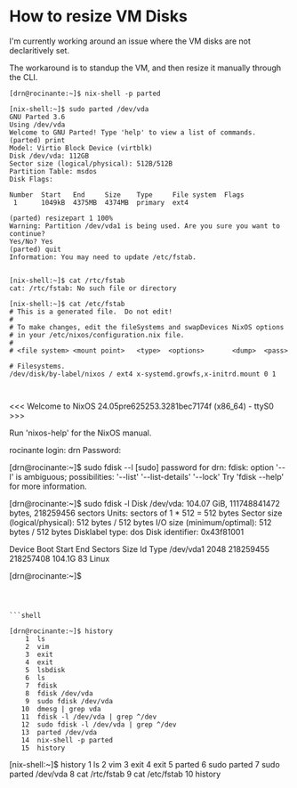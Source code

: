 # How to resize VM Disks

I'm currently working around an issue where the VM disks are not declaritively set.

The workaround is to standup the VM, and then resize it manually through the CLI.

```shell
[drn@rocinante:~]$ nix-shell -p parted
```

```shell
[nix-shell:~]$ sudo parted /dev/vda
GNU Parted 3.6
Using /dev/vda
Welcome to GNU Parted! Type 'help' to view a list of commands.
(parted) print                                                            
Model: Virtio Block Device (virtblk)
Disk /dev/vda: 112GB
Sector size (logical/physical): 512B/512B
Partition Table: msdos
Disk Flags: 

Number  Start   End     Size    Type     File system  Flags
 1      1049kB  4375MB  4374MB  primary  ext4

(parted) resizepart 1 100%
Warning: Partition /dev/vda1 is being used. Are you sure you want to continue?
Yes/No? Yes                                                               
(parted) quit                                                             
Information: You may need to update /etc/fstab.

                                                                          
[nix-shell:~]$ cat /rtc/fstab
cat: /rtc/fstab: No such file or directory

[nix-shell:~]$ cat /etc/fstab
# This is a generated file.  Do not edit!
#
# To make changes, edit the fileSystems and swapDevices NixOS options
# in your /etc/nixos/configuration.nix file.
#
# <file system> <mount point>   <type>  <options>       <dump>  <pass>

# Filesystems.
/dev/disk/by-label/nixos / ext4 x-systemd.growfs,x-initrd.mount 0 1



```

<<< Welcome to NixOS 24.05pre625253.3281bec7174f (x86_64) - ttyS0 >>>

Run 'nixos-help' for the NixOS manual.

rocinante login: drn
Password: 

[drn@rocinante:~]$ sudo fdisk --l
[sudo] password for drn: 
fdisk: option '--l' is ambiguous; possibilities: '--list' '--list-details' '--lock'
Try 'fdisk --help' for more information.

[drn@rocinante:~]$ sudo fdisk -l
Disk /dev/vda: 104.07 GiB, 111748841472 bytes, 218259456 sectors
Units: sectors of 1 * 512 = 512 bytes
Sector size (logical/physical): 512 bytes / 512 bytes
I/O size (minimum/optimal): 512 bytes / 512 bytes
Disklabel type: dos
Disk identifier: 0x43f81001

Device     Boot Start       End   Sectors   Size Id Type
/dev/vda1        2048 218259455 218257408 104.1G 83 Linux

[drn@rocinante:~]$ 

```



```shell

[drn@rocinante:~]$ history
    1  ls
    2  vim
    3  exit
    4  exit
    5  lsbdisk
    6  ls
    7  fdisk
    8  fdisk /dev/vda
    9  sudo fdisk /dev/vda
   10  dmesg | grep vda
   11  fdisk -l /dev/vda | grep ^/dev
   12  sudo fdisk -l /dev/vda | grep ^/dev
   13  parted /dev/vda
   14  nix-shell -p parted
   15  history
```



[nix-shell:~]$ history
    1  ls
    2  vim
    3  exit
    4  exit
    5  parted
    6  sudo parted
    7  sudo parted /dev/vda
    8  cat /rtc/fstab
    9  cat /etc/fstab
   10  history
